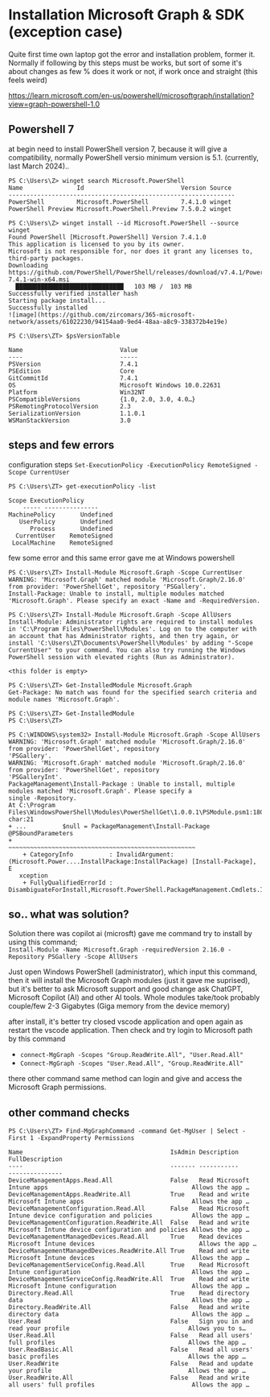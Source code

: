 # Installation Microsoft Graph & SDK (exception case)

Quite first time own laptop got the error and installation problem, former it.
Normally if following by this steps must be works, but sort of some it's about changes as few % does it work or not, if work once and straight (this feels weird)

https://learn.microsoft.com/en-us/powershell/microsoftgraph/installation?view=graph-powershell-1.0

## Powershell 7

at begin need to install PowerShell version 7, because it will give a compatibility, normally PowerShell versio minimum version is 5.1. (currently, last March 2024)..

```
PS C:\Users\Z> winget search Microsoft.PowerShell
Name               Id                           Version Source
---------------------------------------------------------------
PowerShell         Microsoft.PowerShell         7.4.1.0 winget
PowerShell Preview Microsoft.PowerShell.Preview 7.5.0.2 winget

PS C:\Users\Z> winget install --id Microsoft.PowerShell --source winget
Found PowerShell [Microsoft.PowerShell] Version 7.4.1.0
This application is licensed to you by its owner.
Microsoft is not responsible for, nor does it grant any licenses to, third-party packages.
Downloading https://github.com/PowerShell/PowerShell/releases/download/v7.4.1/PowerShell-7.4.1-win-x64.msi
  ██████████████████████████████   103 MB /  103 MB
Successfully verified installer hash
Starting package install...
Successfully installed
![image](https://github.com/zircomars/365-microsoft-network/assets/61022230/94154aa0-9ed4-48aa-a8c9-338372b4e19e)
```

```
PS C:\Users\ZT> $psVersionTable

Name                           Value
----                           -----
PSVersion                      7.4.1
PSEdition                      Core
GitCommitId                    7.4.1
OS                             Microsoft Windows 10.0.22631
Platform                       Win32NT
PSCompatibleVersions           {1.0, 2.0, 3.0, 4.0…}
PSRemotingProtocolVersion      2.3
SerializationVersion           1.1.0.1
WSManStackVersion              3.0

```

## steps and few errors

configuration steps `Set-ExecutionPolicy -ExecutionPolicy RemoteSigned -Scope CurrentUser`

```
PS C:\Users\ZT> get-executionPolicy -list

Scope ExecutionPolicy
    ----- ---------------
MachinePolicy       Undefined
   UserPolicy       Undefined
      Process       Undefined
  CurrentUser    RemoteSigned
 LocalMachine    RemoteSigned
```

few some error and this same error gave me at Windows powershell

```
PS C:\Users\ZT> Install-Module Microsoft.Graph -Scope CurrentUser
WARNING: 'Microsoft.Graph' matched module 'Microsoft.Graph/2.16.0' from provider: 'PowerShellGet', repository 'PSGallery'.
Install-Package: Unable to install, multiple modules matched 'Microsoft.Graph'. Please specify an exact -Name and -RequiredVersion.

PS C:\Users\ZT> Install-Module Microsoft.Graph -Scope AllUsers   
Install-Module: Administrator rights are required to install modules in 'C:\Program Files\PowerShell\Modules'. Log on to the computer with an account that has Administrator rights, and then try again, or install 'C:\Users\ZT\Documents\PowerShell\Modules' by adding "-Scope CurrentUser" to your command. You can also try running the Windows PowerShell session with elevated rights (Run as Administrator).

<this folder is empty>

PS C:\Users\ZT> Get-InstalledModule Microsoft.Graph
Get-Package: No match was found for the specified search criteria and module names 'Microsoft.Graph'.

PS C:\Users\ZT> Get-InstalledModule
PS C:\Users\ZT>
```


```
PS C:\WINDOWS\system32> Install-Module Microsoft.Graph -Scope AllUsers
WARNING: 'Microsoft.Graph' matched module 'Microsoft.Graph/2.16.0' from provider: 'PowerShellGet', repository
'PSGallery'.
WARNING: 'Microsoft.Graph' matched module 'Microsoft.Graph/2.16.0' from provider: 'PowerShellGet', repository
'PSGalleryInt'.
PackageManagement\Install-Package : Unable to install, multiple modules matched 'Microsoft.Graph'. Please specify a
single -Repository.
At C:\Program Files\WindowsPowerShell\Modules\PowerShellGet\1.0.0.1\PSModule.psm1:1809 char:21
+ ...          $null = PackageManagement\Install-Package @PSBoundParameters
+                      ~~~~~~~~~~~~~~~~~~~~~~~~~~~~~~~~~~~~~~~~~~~~~~~~~~~~
    + CategoryInfo          : InvalidArgument: (Microsoft.Power....InstallPackage:InstallPackage) [Install-Package], E
   xception
    + FullyQualifiedErrorId : DisambiguateForInstall,Microsoft.PowerShell.PackageManagement.Cmdlets.InstallPackage

```

## so.. what was solution?

Solution there was copilot ai (microsft) gave me command try to install by using this command; <br> 
`Install-Module -Name Microsoft.Graph -requiredVersion 2.16.0 -Repository PSGallery -Scope AllUsers`

Just open Windows PowerShell (administrator), which input this command, then it will install the Microsoft Graph modules (just it gave me suprised), but it's better to ask Microsoft support and good change ask ChatGPT, Microsoft Copilot (AI) and other AI tools. Whole modules take/took probably couple/few 2-3 Gigabytes (Giga memory from the device memory)

after install, it's better try closed vscode application and open again as restart the vscode application. Then check and try login to Microsoft path by this command
- `connect-MgGraph -Scopes "Group.ReadWrite.All", "User.Read.All"`
- `Connect-MgGraph -Scopes "User.Read.All", "Group.ReadWrite.All"`

there other command same method can login and give and access the Microsoft Graph permissions.

## other command checks

```
PS C:\Users\ZT> Find-MgGraphCommand -command Get-MgUser | Select -First 1 -ExpandProperty Permissions

Name                                         IsAdmin Description                                                       FullDescription
----                                         ------- -----------                                                       ---------------
DeviceManagementApps.Read.All                False   Read Microsoft Intune apps                                        Allows the app …
DeviceManagementApps.ReadWrite.All           True    Read and write Microsoft Intune apps                              Allows the app …
DeviceManagementConfiguration.Read.All       False   Read Microsoft Intune device configuration and policies           Allows the app …
DeviceManagementConfiguration.ReadWrite.All  False   Read and write Microsoft Intune device configuration and policies Allows the app …
DeviceManagementManagedDevices.Read.All      True    Read devices Microsoft Intune devices                             Allows the app …
DeviceManagementManagedDevices.ReadWrite.All True    Read and write Microsoft Intune devices                           Allows the app …
DeviceManagementServiceConfig.Read.All       True    Read Microsoft Intune configuration                               Allows the app …
DeviceManagementServiceConfig.ReadWrite.All  True    Read and write Microsoft Intune configuration                     Allows the app …
Directory.Read.All                           True    Read directory data                                               Allows the app …
Directory.ReadWrite.All                      False   Read and write directory data                                     Allows the app …
User.Read                                    False   Sign you in and read your profile                                 Allows you to s…
User.Read.All                                False   Read all users' full profiles                                     Allows the app …
User.ReadBasic.All                           False   Read all users' basic profiles                                    Allows the app …
User.ReadWrite                               False   Read and update your profile                                      Allows the app …
User.ReadWrite.All                           False   Read and write all users' full profiles                           Allows the app …

```
















